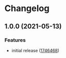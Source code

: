 # Changelog

## 1.0.0 (2021-05-13)


### Features

* initial release ([1746468](https://www.github.com/googleapis/nodejs-dms/commit/17464680ee5773136f9a1136d2599307072735b8))
